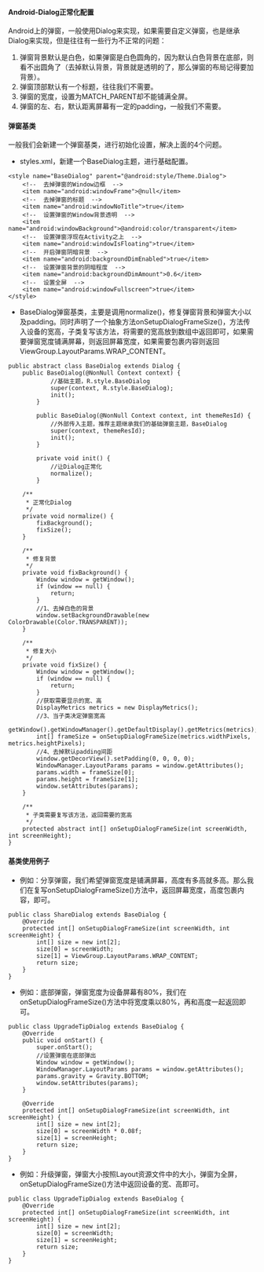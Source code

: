 #### Android-Dialog正常化配置

Android上的弹窗，一般使用Dialog来实现，如果需要自定义弹窗，也是继承Dialog来实现，但是往往有一些行为不正常的问题：

1. 弹窗背景默认是白色，如果弹窗是白色圆角的，因为默认白色背景在底部，则看不出圆角了（去掉默认背景，背景就是透明的了，那么弹窗的布局记得要加背景）。
2. 弹窗顶部默认有一个标题，往往我们不需要。
3. 弹窗的宽度，设置为MATCH_PARENT却不能铺满全屏。
4. 弹窗的左、右，默认距离屏幕有一定的padding，一般我们不需要。

#### 弹窗基类

一般我们会新建一个弹窗基类，进行初始化设置，解决上面的4个问题。

- styles.xml，新建一个BaseDialog主题，进行基础配置。

```
<style name="BaseDialog" parent="@android:style/Theme.Dialog">
    <!--  去掉弹窗的Window边框  -->
    <item name="android:windowFrame">@null</item>
    <!--  去掉弹窗的标题  -->
    <item name="android:windowNoTitle">true</item>
    <!--  设置弹窗的Window背景透明  -->
    <item name="android:windowBackground">@android:color/transparent</item>
    <!--  设置弹窗浮现在Activity之上  -->
    <item name="android:windowIsFloating">true</item>
    <!--  开启弹窗阴暗背景  -->
    <item name="android:backgroundDimEnabled">true</item>
    <!--  设置弹窗背景的阴暗程度  -->
    <item name="android:backgroundDimAmount">0.6</item>
    <!--  设置全屏  -->
    <item name="android:windowFullscreen">true</item>
</style>
```
- BaseDialog弹窗基类，主要是调用normalize()，修复弹窗背景和弹窗大小以及padding。同时声明了一个抽象方法onSetupDialogFrameSize()，方法传入设备的宽高，子类复写该方法，将需要的宽高放到数组中返回即可，如果需要弹窗宽度铺满屏幕，则返回屏幕宽度，如果需要包裹内容则返回ViewGroup.LayoutParams.WRAP_CONTENT。

```
public abstract class BaseDialog extends Dialog {
	public BaseDialog(@NonNull Context context) {
	        //基础主题，R.style.BaseDialog
	        super(context, R.style.BaseDialog);
	        init();
	    }
	
	    public BaseDialog(@NonNull Context context, int themeResId) {
	        //外部传入主题，推荐主题继承我们的基础弹窗主题，BaseDialog
	        super(context, themeResId);
	        init();
	    }
	
	    private void init() {
	        //让Dialog正常化
	        normalize();
	    }
	    
    /**
     * 正常化Dialog
     */
    private void normalize() {
        fixBackground();
        fixSize();
    }

    /**
     * 修复背景
     */
    private void fixBackground() {
        Window window = getWindow();
        if (window == null) {
            return;
        }
        //1、去掉白色的背景
        window.setBackgroundDrawable(new ColorDrawable(Color.TRANSPARENT));
    }

    /**
     * 修复大小
     */
    private void fixSize() {
        Window window = getWindow();
        if (window == null) {
            return;
        }
        //获取需要显示的宽、高
        DisplayMetrics metrics = new DisplayMetrics();
        //3、当子类决定弹窗宽高
        getWindow().getWindowManager().getDefaultDisplay().getMetrics(metrics);
        int[] frameSize = onSetupDialogFrameSize(metrics.widthPixels, metrics.heightPixels);
        //4、去掉默认padding间距
        window.getDecorView().setPadding(0, 0, 0, 0);
        WindowManager.LayoutParams params = window.getAttributes();
        params.width = frameSize[0];
        params.height = frameSize[1];
        window.setAttributes(params);
    }
    
    /**
     * 子类需要复写该方法，返回需要的宽高
     */
    protected abstract int[] onSetupDialogFrameSize(int screenWidth, int screenHeight);
}
```

#### 基类使用例子

- 例如：分享弹窗，我们希望弹窗宽度是铺满屏幕，高度有多高就多高。那么我们在复写onSetupDialogFrameSize()方法中，返回屏幕宽度，高度包裹内容，即可。

```
public class ShareDialog extends BaseDialog {
    @Override
    protected int[] onSetupDialogFrameSize(int screenWidth, int screenHeight) {
        int[] size = new int[2];
        size[0] = screenWidth;
        size[1] = ViewGroup.LayoutParams.WRAP_CONTENT;
        return size;
    }
}
```

- 例如：底部弹窗，弹窗宽度为设备屏幕有80%，我们在onSetupDialogFrameSize()方法中将宽度乘以80%，再和高度一起返回即可。

```
public class UpgradeTipDialog extends BaseDialog {
    @Override
    public void onStart() {
        super.onStart();
        //设置弹窗在底部弹出
        Window window = getWindow();
        WindowManager.LayoutParams params = window.getAttributes();
        params.gravity = Gravity.BOTTOM;
        window.setAttributes(params);
    }

    @Override
    protected int[] onSetupDialogFrameSize(int screenWidth, int screenHeight) {
        int[] size = new int[2];
        size[0] = screenWidth * 0.08f;
        size[1] = screenHeight;
        return size;
    }
}
```

- 例如：升级弹窗，弹窗大小按照Layout资源文件中的大小，弹窗为全屏，onSetupDialogFrameSize()方法中返回设备的宽、高即可。

```
public class UpgradeTipDialog extends BaseDialog {
    @Override
    protected int[] onSetupDialogFrameSize(int screenWidth, int screenHeight) {
        int[] size = new int[2];
        size[0] = screenWidth;
        size[1] = screenHeight;
        return size;
    }
}
```